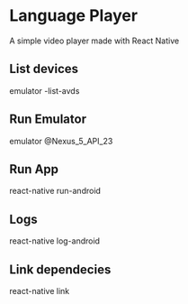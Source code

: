 # Language Player
A simple video player made with React Native

## List devices
emulator -list-avds

## Run Emulator
emulator @Nexus_5_API_23

## Run App
react-native run-android

## Logs
react-native log-android

## Link dependecies
react-native link
